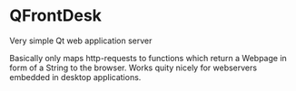 QFrontDesk
==========

Very simple Qt web application server

Basically only maps http-requests to functions which return a Webpage in form of a String to the browser. Works quity nicely for webservers embedded in desktop applications.
